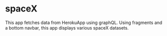 # spaceX
This app fetches data from HerokuApp using graphQL. Using fragments and a bottom navbar, this app displays various spaceX datasets.

